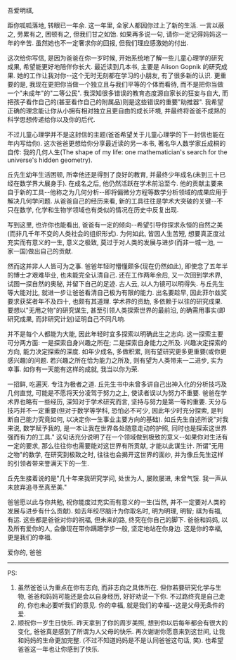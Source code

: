 吾爱明祺,

距你呱呱落地, 转眼已一年余. 这一年里, 全家人都因你过上了新的生活. 一言以蔽之, 劳累有之, 困顿有之, 但我们甘之如饴. 如果再多说一句, 请你一定记得妈妈这一年的辛苦. 虽然她也不一定奢求你的回报, 但我们理应感激她的付出.

这次给你写信, 是因为爸爸在你一岁时候, 开始系统地了解一些儿童心理学的研究成果, 希望能更好地陪伴你长大. 最近读到几本书, 主要是 Alison Gopnik 的研究成果. 她的工作让我对你--这个无时无刻都在学习的小朋友, 有了很多新的认识. 更重要的是, 我现在更把你当做一个独立且与我们平等的个体而看待, 而不是把你当做一个"未成年"的"二等公民". 我深知很多错误的教育态度源自家长的狂妄与自大, 而把孩子看作自己的(甚至看作自己的附属品)则是这些错误的重要"助推器". 我希望正确的理念能让你从小拥有相对独立且更自由的成长环境, 并最终将爸爸不成熟的科学思想传递给你以及你的后代.

不过儿童心理学并不是这封信的主题(爸爸希望关于儿童心理学的下一封信也能在年内写给你). 这次爸爸更想给你分享最近读的另一本书, 著名华人数学家丘成桐的自传: 我的几何人生(The shape of my life: one mathematician's search for the universe's hidden geometry).

丘先生幼年生活困顿, 所幸他还是得到了良好的教育, 并最终少年成名(未到三十已经在数学界大展身手). 在成名之后, 他仍然活跃在学术前沿至今. 他的贡献主要来自于新的工具--他称之为几何分析--即将偏微分方程等数学分析领域的成果应用于解决几何学问题. 从爸爸自己的经历来看, 新的工具往往是学术大突破的关键--不只在数学, 化学和生物学领域也有类似的情况在历史中反复出现.

写到这里, 也许你也能看出, 爸爸有一定的倾向--希望引导你探求永恒的自然之美(而非几千年不变的人类社会的组织形式). 为何如此, 皆因人生苦短, 想要真正度过充实而有意义的一生, 意义之极致, 莫过于对人类的发展与进步(而非一城一池, 一家一国)做出自己的贡献.

然而这并非人人皆可为之事. 爸爸年轻时懵懂颇多(现在仍然如此), 即使念了五年半的博士才艰难毕业, 也未能完全认清自己. 还在工作两年余后, 又一次回到学术界, 试图一探自然的奥秘, 并留下自己的足迹. 古人云, 以人为镜可以明得失. 与丘先生等大能对比, 就进一步让爸爸看清自己极为有限的能力. 出名要趁早, 因此菲尔兹奖要求获奖者年不及四十, 也颇有其道理. 学术界的资助, 多依赖于以往的研究成果. 要想以"无用之物"的研究谋生, 甚至引领人类探索世界的最前沿, 的确需用事实(即研究成果, 而非研究计划)证明自己不同凡响.

并不是每个人都能为大能, 因此年轻时宜多探索以明确此生之志向. 这一探索主要可分两方面: 一是探索自身兴趣之所在; 二是探索自身能力之所及. 兴趣决定探索的方向, 能力决定探索的深度. 如年少成名, 多做积累, 则有望研究更多更重要(或你更感兴趣)的问题. 若兴趣之所在恰为能力之所及, 则有望为人类带来一二进步, 实为幸事. 如你有一天能有这样的成就, 我当以你为荣.

一招鲜, 吃遍天. 专注为极者之道. 丘先生书中未曾多讲自己出神入化的分析技巧及几何直觉, 可能是不愿将天分凌驾于努力之上, 使读者误以为努力不重要. 爸爸在学术界也略有一些经历, 深知对于学术研究而言, 坚持与努力是第一等的重要. 天分与技巧并不一定重要(但对于数学等学科, 恐怕必不可少, 因此年少时充分探索, 是判断自己能力究竟如何, 以决定你一生事业主要方向的基础). 如丘先生自述所说"对我来说, 数学赋予我的, 是一本让我在世界各处随意走动的护照, 同时也是探索这世界强而有力的工具." 这句话充分说明了在一个领域做到极致的意义--如果你对生活有一定的要求, 那么往往你也需要能对这世界有所贡献, 才能以此谋生计. 所谓"无用之物"的数学, 在研究到极致之时, 往往也会揭开这世界的面纱, 并为像丘先生这样的引领者带来誉满天下的一生.

丘先生接着说的是"几十年来我研究学问, 处世为人, 屡败屡进, 未曾气馁. 我一声从未放弃追寻至真至美."

爸爸愿以此与你共勉, 祝你能度过充实而有意义的一生(当然, 并不一定要对人类的发展与进步有什么贡献). 如去年绞尽脑汁为你取名时, 明为明理, 明智; 祺为有福, 有运. 这些都是爸爸对你的祝福, 但未来的路, 终究在你自己的脚下. 爸爸和妈妈, 以及所有爱你的人, 会像现在带你蹒跚学步一般, 坚定地站在你身边. 这是你的幸福, 更是我们的幸福.

爱你的,
爸爸

---

PS:

1. 虽然爸爸认为重点在你有志向, 而非志向之具体所在. 但你若要研究化学与生物, 爸爸和妈妈可能还是会以自身经历, 好好劝说一下你. 不过路终究是自己走的, 你也未必要听我们的意见. 你的幸福, 就是我们的幸福--这是父母无条件的爱.
2. 顺祝你一岁生日快乐. 昨天拿到了你的周岁美照, 想到你以后每年都会有很大的变化, 爸爸真是感到了所谓为人父母的快乐. 再次谢谢你愿意来到这世间, 让我和妈妈的生命更加完整. (不过不知道妈妈是不是认同爸爸这句话, 笑). 也希望爸爸这一年也让你感到了快乐.
